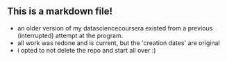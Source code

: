 ## This is a markdown file!
* an older version of my datasciencecoursera existed from a previous (interrupted) attempt at the program.
* all work was redone and is current, but the 'creation dates' are original
* i opted to not delete the repo and start all over :)